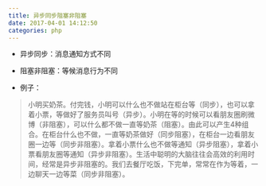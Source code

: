 ```yaml
---
title: 异步同步阻塞非阻塞
date: 2017-04-01 14:12:50
categories: php
---
```


- 异步同步：消息通知方式不同
- 阻塞非阻塞：等候消息行为不同

- 例子：
> 小明买奶茶。付完钱，小明可以什么也不做站在柜台等（同步），也可以拿着小票，等做好了服务员叫号（异步）。小明在等的时候可以看朋友圈刷微博（非阻塞），可以什么都不做一直等奶茶（阻塞）。由此可以产生4种组合。在柜台什么也不做，一直等奶茶做好（同步阻塞），在柜台一边看朋友圈一边等（同步非阻塞）。拿着小票什么也不做等通知（异步阻塞），拿着小票看朋友圈等通知（异步非阻塞）。生活中聪明的大脑往往会高效的利用时间，经常是异步非阻塞的。我们去餐厅吃饭，下完单，常常在作为等着，一边聊天一边等菜（同步非阻塞）。